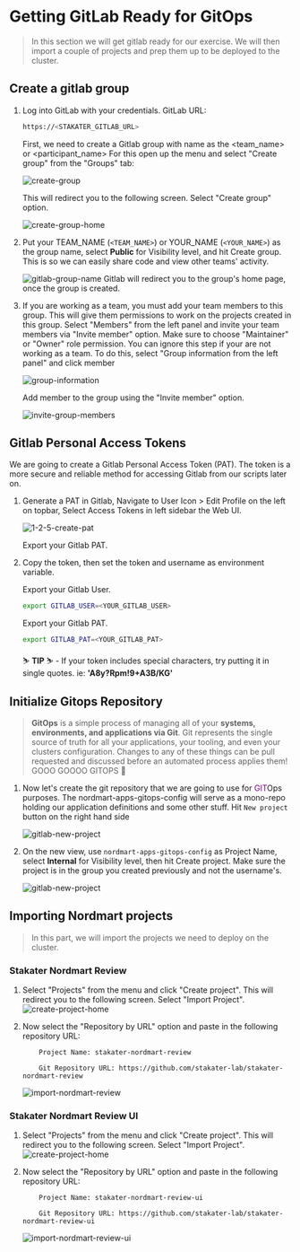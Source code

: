 # Getting GitLab Ready for GitOps
> In this section we will get gitlab ready for our exercise. We will then import a couple of projects and prep them up to be deployed to the cluster.

## Create a gitlab group
1. Log into GitLab with your credentials. GitLab URL:

    ```bash
    https://<STAKATER_GITLAB_URL>
    ```

   First, we need to create a Gitlab group with name as the <team_name> or <participant_name>
   For this open up the menu and select "Create group" from the "Groups" tab:

    ![create-group](images/create-group.png)

   This will redirect you to the following screen. Select "Create group" option.

    ![create-group-home](images/create-group-home.png)


2. Put your TEAM_NAME (`<TEAM_NAME>`) or YOUR_NAME (`<YOUR_NAME>`)  as the group name, select **Public** for Visibility level, and hit Create group. This is so we can easily share code and view other teams' activity.
    
    ![gitlab-group-name](images/1-2-3-create-group.png)
    Gitlab will redirect you to the group's home page, once the group is created.

3. If you are working as a team, you must add your team members to this group. This will give them permissions to work on the projects created in this group. Select "Members" from the left panel and invite your team members via "Invite member" option. Make sure to choose "Maintainer" or "Owner" role permission. You can ignore this step if your are not working as a team.
   To do this, select "Group information from the left panel" and click member
    
    ![group-information](images/group-information.png)

   Add member to the group using the "Invite member" option.

    ![invite-group-members](images/invite-group-members.png)

## Gitlab Personal Access Tokens
We are going to create a Gitlab Personal Access Token (PAT). The token is a more secure and reliable method for accessing Gitlab from our scripts later on.

1. Generate a PAT in Gitlab, Navigate to User Icon > Edit Profile on the left on topbar, Select Access Tokens in left sidebar the Web UI. 

    ![1-2-5-create-pat](images/1-2-5-create-pat.png)

    Export your Gitlab PAT.

2. Copy the token, then set the token and username as environment variable.

    Export your Gitlab User.

    ```bash
    export GITLAB_USER=<YOUR_GITLAB_USER>
    ```

    Export your Gitlab PAT.

    ```bash
    export GITLAB_PAT=<YOUR_GITLAB_PAT>
    ```

    <p class="tip">
    ⛷️ <b>TIP</b> ⛷️ - If your token includes special characters, try putting it in single quotes. ie: <strong>'A8y?Rpm!9+A3B/KG'</strong>
    </p>


## Initialize Gitops Repository

> **GitOps** is a simple process of managing all of your **systems, environments, and applications via Git**. Git represents the single source of truth for all your applications, your tooling, and even your clusters configuration. Changes to any of these things can be pull requested and discussed before an automated process applies them! GOOO GOOOO GITOPS 💪

1. Now let's create the git repository that we are going to use for <span style="color:purple;" >GIT</span>Ops purposes. The nordmart-apps-gitops-config will serve as a mono-repo holding our application definitions and some other stuff. Hit `New project` button on the right hand side
   
    ![gitlab-new-project](images/1-2-7-create-project.png)

2. On the new view, use `nordmart-apps-gitops-config` as Project Name, select **Internal** for Visibility level, then hit Create project. Make sure the project is in the group you created previously and not the username's.
    
    ![gitlab-new-project](images/1-2-4-gitlab-create-gitops.png)

## Importing Nordmart projects
> In this part, we will import the projects we need to deploy on the cluster.

### Stakater Nordmart Review
1. Select "Projects" from the menu and click "Create project". This will redirect you to the following screen. Select "Import Project".
       ![create-project-home](images/1-2-7-create-project.png)

2. Now select the "Repository by URL" option and paste in the following repository URL:
    ```
        Project Name: stakater-nordmart-review
        
        Git Repository URL: https://github.com/stakater-lab/stakater-nordmart-review
    ```
      ![import-nordmart-review](images/1-2-6-create-repo.png)

### Stakater Nordmart Review UI
1. Select "Projects" from the menu and click "Create project". This will redirect you to the following screen. Select "Import Project".
       ![create-project-home](images/1-2-7-create-project.png)

2. Now select the "Repository by URL" option and paste in the following repository URL:
    ```
        Project Name: stakater-nordmart-review-ui
        
        Git Repository URL: https://github.com/stakater-lab/stakater-nordmart-review-ui
    ```
      ![import-nordmart-review-ui](images/1-2-6-create-repo.png)

